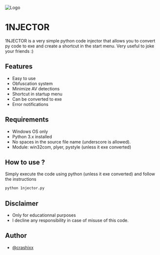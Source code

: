 
![Logo](https://imgur.com/JWOhhKW.jpg)


# 1NJECTOR

1NJECTOR is a very simple python code injector that allows you to convert py code to exe and create a shortcut in the start menu. Very useful to joke your friends :)


## Features

- Easy to use
- Obfuscation system
- Minimize AV detections
- Shortcut in startup menu
- Can be converted to exe
- Error notifications

## Requirements

- Windows OS only
- Python 3.x installed
- No spaces in the source file name (underscore is allowed).
- Module:  win32com, plyer, pystyle (unless it exe converted)



## How to use ?

Simply execute the code using python (unless it exe converted) and follow the instructions

```bash
python 1njector.py
```
## Disclaimer 
- Only for educationnal purposes
- I decline any responsibility in case of misuse of this code.

## Author

- [@crashixx](https://github.com/crashixx)



